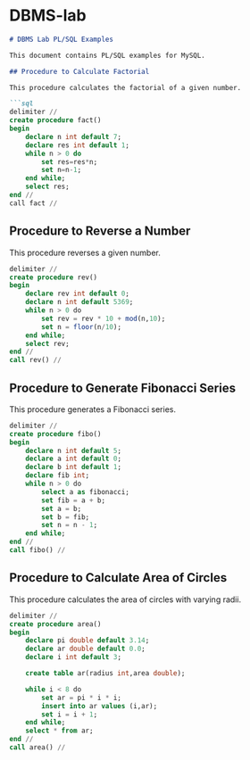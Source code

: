 # DBMS-lab

```markdown
# DBMS Lab PL/SQL Examples

This document contains PL/SQL examples for MySQL.

## Procedure to Calculate Factorial

This procedure calculates the factorial of a given number.

```sql
delimiter //
create procedure fact()
begin
    declare n int default 7;
    declare res int default 1;
    while n > 0 do
        set res=res*n;
        set n=n-1;
    end while;
    select res;
end //
call fact //
```

## Procedure to Reverse a Number

This procedure reverses a given number.

```sql
delimiter //
create procedure rev()
begin
    declare rev int default 0;
    declare n int default 5369;
    while n > 0 do
        set rev = rev * 10 + mod(n,10);
        set n = floor(n/10);
    end while;
    select rev;
end //
call rev() //
```

## Procedure to Generate Fibonacci Series

This procedure generates a Fibonacci series.

```sql
delimiter //
create procedure fibo()
begin
    declare n int default 5;
    declare a int default 0;
    declare b int default 1;
    declare fib int;
    while n > 0 do
        select a as fibonacci;
        set fib = a + b;
        set a = b;
        set b = fib;
        set n = n - 1;
    end while;
end //
call fibo() //
```

## Procedure to Calculate Area of Circles

This procedure calculates the area of circles with varying radii.

```sql
delimiter //
create procedure area()
begin
    declare pi double default 3.14;
    declare ar double default 0.0;
    declare i int default 3;

    create table ar(radius int,area double);

    while i < 8 do
        set ar = pi * i * i;
        insert into ar values (i,ar);
        set i = i + 1;
    end while;
    select * from ar;
end //
call area() //
```
```